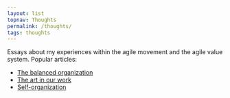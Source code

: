 ```yaml
---
layout: list
topnav: Thoughts
permalink: /thoughts/
tags: thoughts
---
```

Essays about my experiences within the agile movement and the agile value system. Popular articles:

- [The balanced organization](/balanced-organization/)
- [The art in our work](/art-in-work/)
- [Self-organization](/self-organization/)
